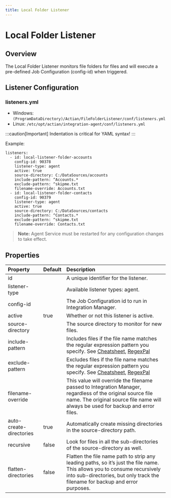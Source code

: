 ```yaml
---
title: Local Folder Listener
---
```


# Local Folder Listener

## Overview

The Local Folder Listener monitors file folders for files and will execute a pre-defined Job Configuration (config-id) when triggered.

## Listener Configuration

### listeners.yml

* Windows: `(ProgramDataDirectory)/Actian/FileFolderListener/conf/listeners.yml`
* Linux: `/etc/opt/actian/integration-agent/conf/listeners.yml`

:::caution[Important]
   Indentation is critical for YAML syntax!
:::

Example:
```
listeners:
  - id: local-listener-folder-accounts
    config-id: 90378
    listener-type: agent
    active: true
    source-directory: C:/DataSources/accounts
    include-pattern: ^Accounts.*
    exclude-pattern: ^skipme.txt
    filename-override: Accounts.txt
  - id: local-listener-folder-contacts
    config-id: 90379
    listener-type: agent
    active: true
    source-directory: C:/DataSources/contacts
    include-pattern: ^Contacts.*
    exclude-pattern: ^skipme.txt
    filename-override: Contacts.txt
```

> **Note:**
> Agent Service must be restarted for any configuration changes to take effect.


## Properties

| Property                | Default | Description                                                                                                                                                                                                                               |
| :---------------------- | :------ |:------------------------------------------------------------------------------------------------------------------------------------------------------------------------------------------------------------------------------------------|
| id                      |         | A unique identifier for the listener.                                                                                                                                                                                                     |
| listener-type           |         | Available listener types: agent.                                                                                                                                                                                                          |
| config-id               |         | The Job Configuration id to run in Integration Manager.                                                                                                                                                                                   |
| active                  | true    | Whether or not this listener is active.                                                                                                                                                                                                   |
| source-directory        |         | The source directory to monitor for new files.                                                                                                                                                                                            |
| include-pattern         |         | Includes files if the file name matches the regular expression pattern you specify. See [Cheatsheet](https://developer.mozilla.org/en-US/docs/Web/JavaScript/Guide/Regular_Expressions/Cheatsheet), [RegexPal](https://www.regexpal.com/) |
| exclude-pattern         |         | Excludes files if the file name matches the regular expression pattern you specify. See [Cheatsheet](https://developer.mozilla.org/en-US/docs/Web/JavaScript/Guide/Regular_Expressions/Cheatsheet), [RegexPal](https://www.regexpal.com/) |
| filename-override       |         | This value will override the filename passed to Integration Manager, regardless of the original source file name. The original source file name will always be used for backup and error files.                                           |
| auto-create-directories | true    | Automatically create missing directories in the source-directory path.                                                                                                                                                                    |
| recursive               | false   | Look for files in all the sub-directories of the source-directory as well.                                                                                                                                                                |
| flatten-directories     | false   | Flatten the file name path to strip any leading paths, so it’s just the file name. This allows you to consume recursively into sub-directories, but only track the filename for backup and error purposes.                                |